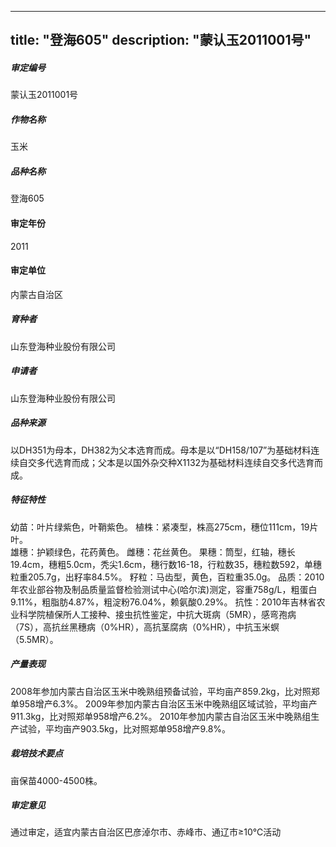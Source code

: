 
---
title: "登海605"
description: "蒙认玉2011001号"
---
##### 审定编号 
蒙认玉2011001号

##### 作物名称
玉米

##### 品种名称
登海605

#### 审定年份
2011	

#### 审定单位
内蒙古自治区

##### 育种者
山东登海种业股份有限公司

##### 申请者
山东登海种业股份有限公司

##### 品种来源
以DH351为母本，DH382为父本选育而成。母本是以“DH158/107”为基础材料连续自交多代选育而成；父本是以国外杂交种X1132为基础材料连续自交多代选育而成。

##### 特征特性
幼苗：叶片绿紫色，叶鞘紫色。
植株：紧凑型，株高275cm，穗位111cm，19片叶。       
雄穗：护颖绿色，花药黄色。
雌穗：花丝黄色。
果穗：筒型，红轴，穗长19.4cm，穗粗5.0cm，秃尖1.6cm，穗行数16-18，行粒数35，穗粒数592，单穗粒重205.7g，出籽率84.5%。
籽粒：马齿型，黄色，百粒重35.0g。
品质：2010年农业部谷物及制品质量监督检验测试中心(哈尔滨)测定，容重758g/L，粗蛋白9.11%，粗脂肪4.87%，粗淀粉76.04%，赖氨酸0.29%。
抗性：2010年吉林省农业科学院植保所人工接种、接虫抗性鉴定，中抗大斑病（5MR），感弯孢病（7S），高抗丝黑穗病（0%HR），高抗茎腐病（0%HR），中抗玉米螟（5.5MR）。


##### 产量表现
2008年参加内蒙古自治区玉米中晚熟组预备试验，平均亩产859.2kg，比对照郑单958增产6.3%。
2009年参加内蒙古自治区玉米中晚熟组区域试验，平均亩产911.3kg，比对照郑单958增产6.2%。
2010年参加内蒙古自治区玉米中晚熟组生产试验，平均亩产903.5kg，比对照郑单958增产9.8%。


##### 栽培技术要点
亩保苗4000-4500株。

##### 审定意见
通过审定，适宜内蒙古自治区巴彦淖尔市、赤峰市、通辽市≥10℃活动


